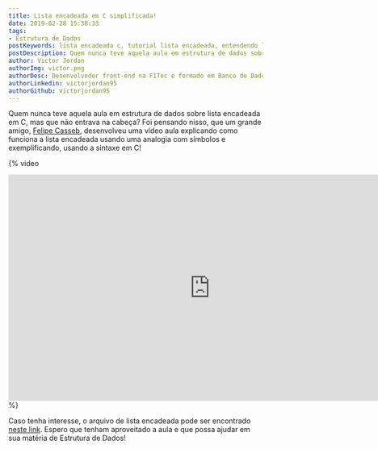 ```yaml
---
title: Lista encadeada em C simplificada!
date: 2019-02-28 15:38:33
tags:
- Estrutura de Dados
postKeywords: lista encadeada c, tutorial lista encadeada, entendendo lista encadeada, lista encadeada, estrutura de dados
postDescription: Quem nunca teve aquela aula em estrutura de dados sobre lista encadeada em C, mas que não entrava na cabeça? Neste post, Felipe Casseb mostra um jeito simplificado de entender este conceito muito temido entre estudantes universitários!
author: Victor Jordan
authorImg: victor.png
authorDesc: Desenvolvedor front-end na FITec e formado em Banco de Dados pela Fatec, apaixonado por usabilidade, performance e UX!
authorLinkedin: victorjordan95
authorGithub: victorjordan95
---
```


Quem nunca teve aquela aula em estrutura de dados sobre lista encadeada em C, mas que não entrava na cabeça? 
Foi pensando nisso, que um grande amigo, [Felipe Casseb](https://www.linkedin.com/in/felipe-soares-casseb-dos-santos-b98289aa/), desenvolveu uma vídeo aula explicando como funciona a lista encadeada usando uma analogia com símbolos e exemplificando, usando a sintaxe em C!

{% video 
<iframe width="798" height="449" src="https://www.youtube.com/embed/80roM_jARmI" frameborder="0" allow="accelerometer; autoplay; encrypted-media; gyroscope; picture-in-picture" allowfullscreen></iframe>
%}

Caso tenha interesse, o arquivo de lista encadeada pode ser encontrado [neste link](https://github.com/casseb/Fatec/blob/master/2%C2%BA%20Semestre/LP1/exListaEncadeada.c). Espero que tenham aproveitado a aula e que possa ajudar em sua matéria de Estrutura de Dados!

